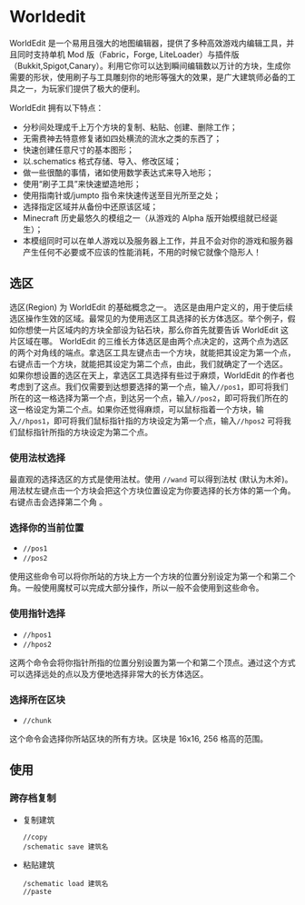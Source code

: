 # Worldedit

WorldEdit 是一个易用且强大的地图编辑器，提供了多种高效游戏内编辑工具，并且同时支持单机 Mod 版（Fabric，Forge, LiteLoader）与插件版（Bukkit,Spigot,Canary）。利用它你可以达到瞬间编辑数以万计的方块，生成你需要的形状，使用刷子与工具雕刻你的地形等强大的效果，是广大建筑师必备的工具之一，为玩家们提供了极大的便利。

WorldEdit 拥有以下特点：

- 分秒间处理成千上万个方块的复制、粘贴、创建、删除工作；
- 无需费神去特意修复诸如四处横流的流水之类的东西了；
- 快速创建任意尺寸的基本图形；
- 以.schematics 格式存储、导入、修改区域；
- 做一些很酷的事情，诸如使用数学表达式来导入地形；
- 使用“刷子工具”来快速塑造地形；
- 使用指南针或/jumpto 指令来快速传送至目光所至之处；
- 选择指定区域并从备份中还原该区域；
- Minecraft 历史最悠久的模组之一（从游戏的 Alpha 版开始模组就已经诞生）；
- 本模组同时可以在单人游戏以及服务器上工作，并且不会对你的游戏和服务器产生任何不必要或不应该的性能消耗，不用的时候它就像个隐形人！

## 选区

选区(Region) 为 WorldEdit 的基础概念之一。 选区是由用户定义的，用于使后续选区操作生效的区域。最常见的为使用选区工具选择的长方体选区。举个例子，假如你想使一片区域内的方块全部设为钻石块，那么你首先就要告诉 WorldEdit 这片区域在哪。 WorldEdit 的三维长方体选区是由两个点决定的，这两个点为选区的两个对角线的端点。拿选区工具左键点击一个方块，就能把其设定为第一个点，右键点击一个方块，就能把其设定为第二个点，由此，我们就确定了一个选区。 如果你想设置的选区在天上，拿选区工具选择有些过于麻烦，WorldEdit 的作者也考虑到了这点。我们仅需要到达想要选择的第一个点，输入`//pos1`，即可将我们所在的这一格选择为第一个点，到达另一个点，输入`//pos2`，即可将我们所在的这一格设定为第二个点。如果你还觉得麻烦，可以鼠标指着一个方块，输入`//hpos1`，即可将我们鼠标指针指的方块设定为第一个点，输入`//hpos2` 可将我们鼠标指针所指的方块设定为第二个点。

### 使用法杖选择

最直观的选择选区的方式是使用法杖。使用 `//wand` 可以得到法杖 (默认为木斧)。用法杖左键点击一个方块会把这个方块位置设定为你要选择的长方体的第一个角。右键点击会选择第二个角 。

### 选择你的当前位置

- `//pos1`
- `//pos2`

使用这些命令可以将你所站的方块上方一个方块的位置分别设定为第一个和第二个角。一般使用魔杖可以完成大部分操作，所以一般不会使用到这些命令。

### 使用指针选择

- `//hpos1`
- `//hpos2`

这两个命令会将你指针所指的位置分别设置为第一个和第二个顶点。通过这个方式可以选择远处的点以及方便地选择非常大的长方体选区。

### 选择所在区块

- `//chunk`

这个命令会选择你所站区块的所有方块。区块是 16x16, 256 格高的范围。

## 使用

### 跨存档复制

- 复制建筑

  ```
  //copy
  /schematic save 建筑名
  ```

- 粘贴建筑

  ```
  /schematic load 建筑名
  //paste
  ```
